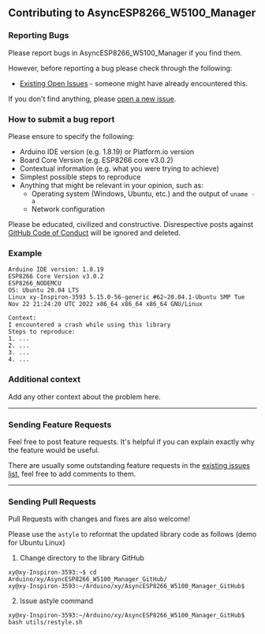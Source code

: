## Contributing to AsyncESP8266_W5100_Manager

### Reporting Bugs

Please report bugs in AsyncESP8266_W5100_Manager if you find them.

However, before reporting a bug please check through the following:

* [Existing Open Issues](https://github.com/khoih-prog/AsyncESP8266_W5100_Manager/issues) - someone might have already encountered this.

If you don't find anything, please [open a new issue](https://github.com/khoih-prog/AsyncESP8266_W5100_Manager/issues/new).

### How to submit a bug report

Please ensure to specify the following:

* Arduino IDE version (e.g. 1.8.19) or Platform.io version
* Board Core Version (e.g. ESP8266 core v3.0.2)
* Contextual information (e.g. what you were trying to achieve)
* Simplest possible steps to reproduce
* Anything that might be relevant in your opinion, such as:
  * Operating system (Windows, Ubuntu, etc.) and the output of `uname -a`
  * Network configuration


Please be educated, civilized and constructive. Disrespective posts against [GitHub Code of Conduct](https://docs.github.com/en/site-policy/github-terms/github-event-code-of-conduct) will be ignored and deleted.


### Example

```
Arduino IDE version: 1.8.19
ESP8266 Core Version v3.0.2
ESP8266_NODEMCU
OS: Ubuntu 20.04 LTS
Linux xy-Inspiron-3593 5.15.0-56-generic #62~20.04.1-Ubuntu SMP Tue Nov 22 21:24:20 UTC 2022 x86_64 x86_64 x86_64 GNU/Linux

Context:
I encountered a crash while using this library
Steps to reproduce:
1. ...
2. ...
3. ...
4. ...
```

### Additional context

Add any other context about the problem here.

---

### Sending Feature Requests

Feel free to post feature requests. It's helpful if you can explain exactly why the feature would be useful.

There are usually some outstanding feature requests in the [existing issues list](https://github.com/khoih-prog/AsyncESP8266_W5100_Manager/issues?q=is%3Aopen+is%3Aissue+label%3Aenhancement), feel free to add comments to them.

---

### Sending Pull Requests

Pull Requests with changes and fixes are also welcome!

Please use the `astyle` to reformat the updated library code as follows (demo for Ubuntu Linux)

1. Change directory to the library GitHub

```
xy@xy-Inspiron-3593:~$ cd Arduino/xy/AsyncESP8266_W5100_Manager_GitHub/
xy@xy-Inspiron-3593:~/Arduino/xy/AsyncESP8266_W5100_Manager_GitHub$
```

2. Issue astyle command

```
xy@xy-Inspiron-3593:~/Arduino/xy/AsyncESP8266_W5100_Manager_GitHub$ bash utils/restyle.sh
```

